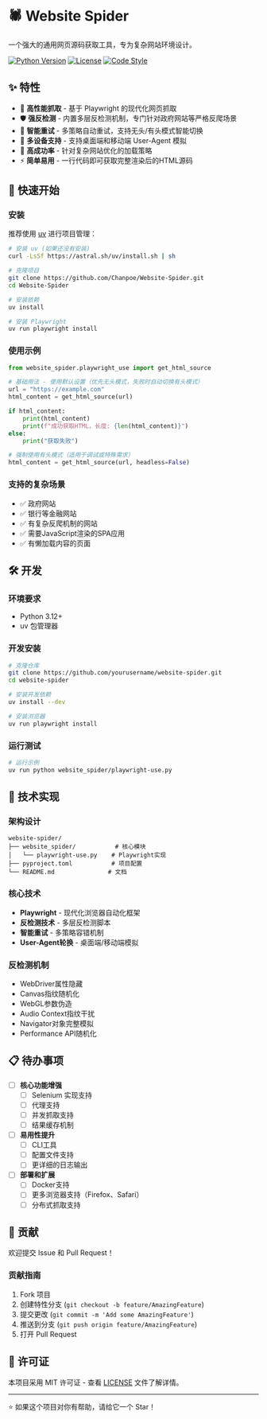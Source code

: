 # 🕷️ Website Spider

一个强大的通用网页源码获取工具，专为复杂网站环境设计。

[![Python Version](https://img.shields.io/badge/python-3.12%2B-blue.svg)](https://python.org)
[![License](https://img.shields.io/badge/license-MIT-green.svg)](LICENSE)
[![Code Style](https://img.shields.io/badge/code%20style-black-000000.svg)](https://github.com/psf/black)

## ✨ 特性

- 🚀 **高性能抓取** - 基于 Playwright 的现代化网页抓取
- 🛡️ **强反检测** - 内置多层反检测机制，专门针对政府网站等严格反爬场景
- 🔄 **智能重试** - 多策略自动重试，支持无头/有头模式智能切换
- 📱 **多设备支持** - 支持桌面端和移动端 User-Agent 模拟
- 🎯 **高成功率** - 针对复杂网站优化的加载策略
- ⚡ **简单易用** - 一行代码即可获取完整渲染后的HTML源码

## 🚀 快速开始

### 安装

推荐使用 [uv](https://github.com/astral-sh/uv) 进行项目管理：

```bash
# 安装 uv (如果还没有安装)
curl -LsSf https://astral.sh/uv/install.sh | sh

# 克隆项目
git clone https://github.com/Chanpoe/Website-Spider.git
cd Website-Spider

# 安装依赖
uv install

# 安装 Playwright
uv run playwright install
```

### 使用示例

```python
from website_spider.playwright_use import get_html_source

# 基础用法 - 使用默认设置（优先无头模式，失败时自动切换有头模式）
url = "https://example.com"
html_content = get_html_source(url)

if html_content:
    print(html_content)
    print(f"成功获取HTML，长度: {len(html_content)}")
else:
    print("获取失败")

# 强制使用有头模式（适用于调试或特殊需求）
html_content = get_html_source(url, headless=False)
```

### 支持的复杂场景

- ✅ 政府网站
- ✅ 银行等金融网站
- ✅ 有复杂反爬机制的网站
- ✅ 需要JavaScript渲染的SPA应用
- ✅ 有懒加载内容的页面

## 🛠️ 开发

### 环境要求

- Python 3.12+
- uv 包管理器

### 开发安装

```bash
# 克隆仓库
git clone https://github.com/yourusername/website-spider.git
cd website-spider

# 安装开发依赖
uv install --dev

# 安装浏览器
uv run playwright install
```

### 运行测试

```bash
# 运行示例
uv run python website_spider/playwright-use.py
```

## 🔧 技术实现

### 架构设计

```
website-spider/
├── website_spider/           # 核心模块
│   └── playwright-use.py    # Playwright实现
├── pyproject.toml           # 项目配置
└── README.md               # 文档
```

### 核心技术

- **Playwright** - 现代化浏览器自动化框架
- **反检测技术** - 多层反检测脚本
- **智能重试** - 多策略容错机制
- **User-Agent轮换** - 桌面端/移动端模拟

### 反检测机制

- WebDriver属性隐藏
- Canvas指纹随机化
- WebGL参数伪造
- Audio Context指纹干扰
- Navigator对象完整模拟
- Performance API随机化

## 📋 待办事项

- [ ] **核心功能增强**
  - [ ] Selenium 实现支持
  - [ ] 代理支持
  - [ ] 并发抓取支持
  - [ ] 结果缓存机制
- [ ] **易用性提升**
  - [ ] CLI工具
  - [ ] 配置文件支持
  - [ ] 更详细的日志输出
- [ ] **部署和扩展**
  - [ ] Docker支持
  - [ ] 更多浏览器支持（Firefox、Safari）
  - [ ] 分布式抓取支持

## 🤝 贡献

欢迎提交 Issue 和 Pull Request！

### 贡献指南

1. Fork 项目
2. 创建特性分支 (`git checkout -b feature/AmazingFeature`)
3. 提交更改 (`git commit -m 'Add some AmazingFeature'`)
4. 推送到分支 (`git push origin feature/AmazingFeature`)
5. 打开 Pull Request

## 📄 许可证

本项目采用 MIT 许可证 - 查看 [LICENSE](LICENSE) 文件了解详情。

---

⭐ 如果这个项目对你有帮助，请给它一个 Star！
